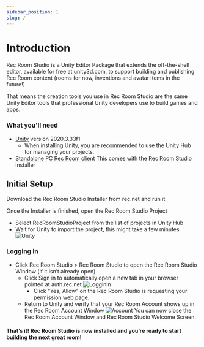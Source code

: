 ```yaml
---
sidebar_position: 1
slug: /
---
```


# Introduction

Rec Room Studio is a Unity Editor Package that extends the off-the-shelf editor, available for free at unity3d.com, to support building and publishing Rec Room content (rooms for now, inventions and avatar items in the future!)

That means the creation tools you use in Rec Room Studio are the same Unity Editor tools that professional Unity developers use to build games and apps.

### What you'll need

- [Unity](https://unity.com/download) version 2020.3.33f1
  - When installing Unity, you are recommended to use the Unity Hub for managing your projects.
- [Standalone PC Rec Room client](https://rec.net/download) This comes with the Rec Room Studio installer

## Initial Setup

 Download the Rec Room Studio Installer from rec.net and run it

 Once the Installer is finished, open the Rec Room Studio Project
 - Select RecRoomStudioProject from the list of projects in Unity Hub
 - Wait for Unity to import the project, this might take a few minutes
 ![Unity](/img/unityload.png)

### Logging in
- Click Rec Room Studio > Rec Room Studio to open the Rec Room Studio Window (if it isn’t already open)
  - Click Sign in to automatically open a new tab in your browser pointed at auth.rec.net
    ![Logginin](/img/login.png)
    - Click “Yes, Allow” on the Rec Room Studio is requesting your permission web page.
  - Return to Unity and verify that your Rec Room Account shows up in the Rec Room Account Window
  ![Account](/img/account.png)
  You can now close the Rec Room Account Window and Rec Room Studio Welcome Screen.

#### That’s it! Rec Room Studio is now installed and you’re ready to start building the next great room!
